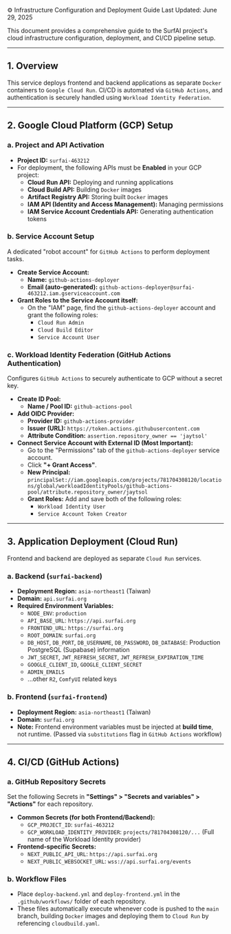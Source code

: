 ⚙️ Infrastructure Configuration and Deployment Guide
Last Updated: June 29, 2025

This document provides a comprehensive guide to the SurfAI project's cloud infrastructure configuration, deployment, and CI/CD pipeline setup.

---

## 1. Overview

This service deploys frontend and backend applications as separate `Docker` containers to `Google Cloud Run`. CI/CD is automated via `GitHub Actions`, and authentication is securely handled using `Workload Identity Federation`.

---

## 2. Google Cloud Platform (GCP) Setup

### a. Project and API Activation

-   **Project ID:** `surfai-463212`
-   For deployment, the following APIs must be **Enabled** in your GCP project:
    -   **Cloud Run API:** Deploying and running applications
    -   **Cloud Build API:** Building `Docker` images
    -   **Artifact Registry API:** Storing built `Docker` images
    -   **IAM API (Identity and Access Management):** Managing permissions
    -   **IAM Service Account Credentials API:** Generating authentication tokens

### b. Service Account Setup

A dedicated "robot account" for `GitHub Actions` to perform deployment tasks.

-   **Create Service Account:**
    -   **Name:** `github-actions-deployer`
    -   **Email (auto-generated):** `github-actions-deployer@surfai-463212.iam.gserviceaccount.com`
-   **Grant Roles to the Service Account itself:**
    -   On the "IAM" page, find the `github-actions-deployer` account and grant the following roles:
        -   `Cloud Run Admin`
        -   `Cloud Build Editor`
        -   `Service Account User`

### c. Workload Identity Federation (GitHub Actions Authentication)

Configures `GitHub Actions` to securely authenticate to GCP without a secret key.

-   **Create ID Pool:**
    -   **Name / Pool ID:** `github-actions-pool`
-   **Add OIDC Provider:**
    -   **Provider ID:** `github-actions-provider`
    -   **Issuer (URL):** `https://token.actions.githubusercontent.com`
    -   **Attribute Condition:** `assertion.repository_owner == 'jaytsol'`
-   **Connect Service Account with External ID (Most Important):**
    -   Go to the "Permissions" tab of the `github-actions-deployer` service account.
    -   Click **"+ Grant Access"**.
    -   **New Principal:** `principalSet://iam.googleapis.com/projects/781704308120/locations/global/workloadIdentityPools/github-actions-pool/attribute.repository_owner/jaytsol`
    -   **Grant Roles:** Add and save both of the following roles:
        -   `Workload Identity User`
        -   `Service Account Token Creator`

---

## 3. Application Deployment (Cloud Run)

Frontend and backend are deployed as separate `Cloud Run` services.

### a. Backend (`surfai-backend`)

-   **Deployment Region:** `asia-northeast1` (Taiwan)
-   **Domain:** `api.surfai.org`
-   **Required Environment Variables:**
    -   `NODE_ENV`: `production`
    -   `API_BASE_URL`: `https://api.surfai.org`
    -   `FRONTEND_URL`: `https://surfai.org`
    -   `ROOT_DOMAIN`: `surfai.org`
    -   `DB_HOST`, `DB_PORT`, `DB_USERNAME`, `DB_PASSWORD`, `DB_DATABASE`: Production PostgreSQL (Supabase) information
    -   `JWT_SECRET`, `JWT_REFRESH_SECRET`, `JWT_REFRESH_EXPIRATION_TIME`
    -   `GOOGLE_CLIENT_ID`, `GOOGLE_CLIENT_SECRET`
    -   `ADMIN_EMAILS`
    -   ...other `R2`, `ComfyUI` related keys

### b. Frontend (`surfai-frontend`)

-   **Deployment Region:** `asia-northeast1` (Taiwan)
-   **Domain:** `surfai.org`
-   **Note:** Frontend environment variables must be injected at **build time**, not runtime. (Passed via `substitutions` flag in `GitHub Actions` workflow)

---

## 4. CI/CD (GitHub Actions)

### a. GitHub Repository Secrets

Set the following Secrets in **"Settings" > "Secrets and variables" > "Actions"** for each repository.

-   **Common Secrets (for both Frontend/Backend):**
    -   `GCP_PROJECT_ID`: `surfai-463212`
    -   `GCP_WORKLOAD_IDENTITY_PROVIDER`: `projects/781704308120/...` (Full name of the Workload Identity provider)
-   **Frontend-specific Secrets:**
    -   `NEXT_PUBLIC_API_URL`: `https://api.surfai.org`
    -   `NEXT_PUBLIC_WEBSOCKET_URL`: `wss://api.surfai.org/events`

### b. Workflow Files

-   Place `deploy-backend.yml` and `deploy-frontend.yml` in the `.github/workflows/` folder of each repository.
-   These files automatically execute whenever code is pushed to the `main` branch, building `Docker` images and deploying them to `Cloud Run` by referencing `cloudbuild.yaml`.

